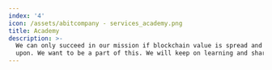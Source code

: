 ```yaml
---
index: '4'
icon: /assets/abitcompany - services_academy.png
title: Academy
description: >-
  We can only succeed in our mission if blockchain value is spread and agreed
  upon. We want to be a part of this. We will keep on learning and share what we learn with you.
---
```

